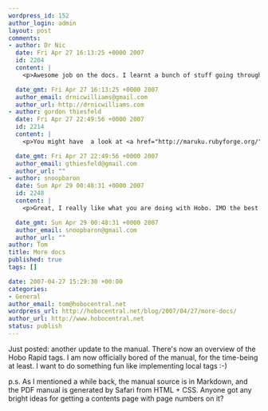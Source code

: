 ```yaml
--- 
wordpress_id: 152
author_login: admin
layout: post
comments: 
- author: Dr Nic
  date: Fri Apr 27 16:13:25 +0000 2007
  id: 2204
  content: |
    <p>Awesome job on the docs. I learnt a bunch of stuff going through them... even after I thought I'd read the code thoroughly :)</p>

  date_gmt: Fri Apr 27 16:13:25 +0000 2007
  author_email: drnicwilliams@gmail.com
  author_url: http://drnicwilliams.com
- author: gordon thiesfeld
  date: Fri Apr 27 22:49:56 +0000 2007
  id: 2214
  content: |
    <p>You might have  a look at <a href="http://maruku.rubyforge.org/" rel="nofollow">Maruku</a> for creating your PDF.  It looks like it might be able to do what you need.</p>

  date_gmt: Fri Apr 27 22:49:56 +0000 2007
  author_email: gthiesfeld@gmail.com
  author_url: ""
- author: snoopbaron
  date: Sun Apr 29 00:48:31 +0000 2007
  id: 2248
  content: |
    <p>Great, I really like what you are doing with Hobo. IMO the best plug-in for Rails I've seen yet.</p>

  date_gmt: Sun Apr 29 00:48:31 +0000 2007
  author_email: snoopbaron@gmail.com
  author_url: ""
author: Tom
title: More docs
published: true
tags: []

date: 2007-04-27 15:29:30 +00:00
categories: 
- General
author_email: tom@hobocentral.net
wordpress_url: http://hobocentral.net/blog/2007/04/27/more-docs/
author_url: http://www.hobocentral.net
status: publish
---
```

Just posted: another update to the manual. There's now an overview of the Hobo Rapid tags. I am now officially bored of the manual, for the time-being at least. I want to do something fun like implementing local tags :-)

p.s. As I mentioned a while back, the manual source is in Markdown, and the PDF manual is generated by Safari from HTML + CSS. Anyone got any bright ideas for getting a contents page with page numbers on it?
